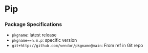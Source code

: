 Pip
===

### Package Specifications

- `pkgname`: latest release
- `pkgname==n.m.p`: specific version
- `git+http://github.com/vendor/pkgname@main`: From ref in Git repo
